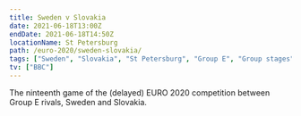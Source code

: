 ```yaml
---
title: Sweden v Slovakia
date: 2021-06-18T13:00Z
endDate: 2021-06-18T14:50Z
locationName: St Petersburg
path: /euro-2020/sweden-slovakia/
tags: ["Sweden", "Slovakia", "St Petersburg", "Group E", "Group stages","EURO 2020"]
tv: ["BBC"]
---
```

The ninteenth game of the (delayed) EURO 2020 competition between Group E rivals, Sweden and Slovakia.
